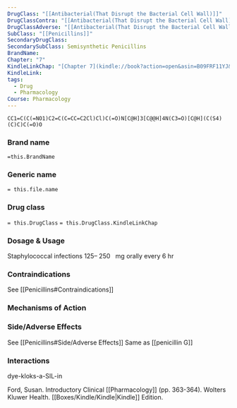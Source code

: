 ```yaml
---
DrugClass: "[[Antibacterial(That Disrupt the Bacterial Cell Wall)]]"
DrugClassContra: "[[Antibacterial(That Disrupt the Bacterial Cell Wall) Template#Contraindications]]"
DrugClassAdverse: "[[Antibacterial(That Disrupt the Bacterial Cell Wall) Template#Side/Adverse Effects]]"
SubClass: "[[Penicillins]]"
SecondaryDrugClass: 
SecondarySubClass: Semisynthetic Penicillins
BrandName: 
Chapter: "7"
KindleLinkChap: "[Chapter 7](kindle://book?action=open&asin=B09FRF11YJ&location=3380)"
KindleLink: 
tags:
  - Drug
  - Pharmacology
Course: Pharmacology
---
```

```smiles
CC1=C(C(=NO1)C2=C(C=CC=C2Cl)Cl)C(=O)N[C@H]3[C@@H]4N(C3=O)[C@H](C(S4)(C)C)C(=O)O
```

### Brand name
`=this.BrandName`
### Generic name
`= this.file.name`

### Drug class 
`= this.DrugClass`
	`= this.DrugClass.KindleLinkChap`

### Dosage & Usage
Staphylococcal infections
125– 250   mg orally every 6 hr

### Contraindications
See [[Penicillins#Contraindications]]

### Mechanisms of Action

### Side/Adverse Effects
See [[Penicillins#Side/Adverse Effects]]
Same as [[penicillin G]]
### Interactions

 dye-kloks-a-SIL-in     

Ford, Susan. Introductory Clinical [[Pharmacology]] (pp. 363-364). Wolters Kluwer Health. [[Boxes/Kindle/Kindle|Kindle]] Edition. 